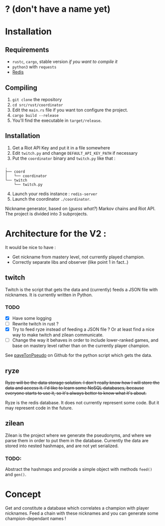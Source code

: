 ? (don't have a name yet)
========

Installation
============

Requirements
------------

* `rustc`, `cargo`, stable version _if you want to compile it_
* `python3` with `requests`
* [Redis](http://redis.io/topics/quickstart)

Compiling
---------

1. `git clone` the repository
2. `cd src/rust/coordinator`
3. Edit the `main.rs` file if you want ton configure the project.
4. `cargo build --release`
5. You'll find the executable in `target/release`.

Installation
------------

1. Get a Riot API Key and put it in a file somewhere
2. Edit `twitch.py` and change `DEFAULT_API_KEY_PATH` if necessary
3. Put the `coordinator` binary and `twitch.py` like that :

```
.
├── coord
│   └── coordinator
└── twitch
    └── twitch.py
```

4. Launch your redis instance : `redis-server`
5. Launch the coordinator `./coordinator`.

Nickname generator, based on (_guess what?_) Markov chains and Riot API.
The project is divided into 3 subprojects.

# Architecture for the V2 :

 It would be nice to have :

 * Get nickname from mastery level, not currently played champion.
 * Correctly separate libs and observer (like point 1 in fact..)

## twitch

   Twitch is the script that gets the data and (currently) feeds a JSON file with nicknames.
   It is currently written in Python.

### TODO

  * [x] Have some logging
  * [ ] Rewrite twitch in rust ?
  * [x] Try to feed ryze instead of feeding a JSON file ? Or at least find a nice way to make twitch and zilean communicate.
  * [ ] Change the way it behaves in order to include lower-ranked games, and base on mastery level rather than on the currently player champion.

  See [payeTonPseudo](https://github.com/Uinelj/payeTonPseudo) on Github for the python script which gets the data.

## ryze

  ~~Ryze will be the data storage solution.
  I don't really know how I will store the data and access it.
  I'd like to learn some NoSQL databases, because everyone starts to use it, so it's always better to know what it's about.~~

  Ryze is the redis database. It does not currently represent some code. But it may represent code in the future.

## zilean

  Zilean is the project where we generate the pseudonyms, and where we parse them in order to put them in the database.
  Currently the data are stored into nested hashmaps, and are not yet serialized.

### TODO:

  Abstract the hashmaps and provide a simple object with methods `feed()` and `gen()`.

Concept
=======

Get and constitute a database which correlates a champion with player nicknames.
Feed a chain with these nicknames and you can generate some champion-dependant names !
